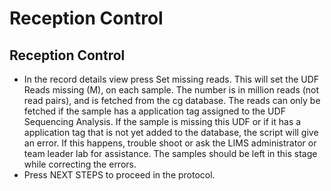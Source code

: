 # Reception Control


## Reception Control
* In the record details view press Set missing reads. This will set the UDF Reads missing (M), on each sample. The number is in million reads (not read pairs), and is fetched from the cg database. The reads can only be fetched if the sample has a application tag assigned to the UDF Sequencing Analysis. If the sample is missing this UDF or if it has a application tag that is not yet added to the database, the script will give an error. If this happens, trouble shoot or ask the LIMS administrator or team leader lab for assistance. The samples should be left in this stage while correcting the errors. 
* Press NEXT STEPS to proceed in the protocol.
